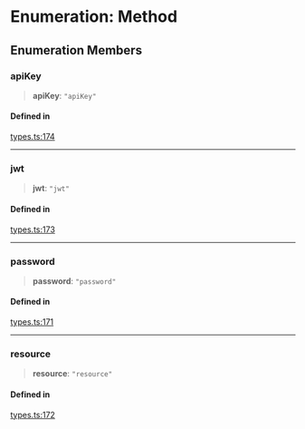 # Enumeration: Method

## Enumeration Members

### apiKey

> **apiKey**: `"apiKey"`

#### Defined in

[types.ts:174](https://github.com/monerium/js-monorepo/blob/bdb556f177407a98459f8edb039e31cf37d07d7a/packages/sdk/src/types.ts#L174)

***

### jwt

> **jwt**: `"jwt"`

#### Defined in

[types.ts:173](https://github.com/monerium/js-monorepo/blob/bdb556f177407a98459f8edb039e31cf37d07d7a/packages/sdk/src/types.ts#L173)

***

### password

> **password**: `"password"`

#### Defined in

[types.ts:171](https://github.com/monerium/js-monorepo/blob/bdb556f177407a98459f8edb039e31cf37d07d7a/packages/sdk/src/types.ts#L171)

***

### resource

> **resource**: `"resource"`

#### Defined in

[types.ts:172](https://github.com/monerium/js-monorepo/blob/bdb556f177407a98459f8edb039e31cf37d07d7a/packages/sdk/src/types.ts#L172)
